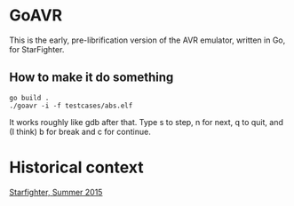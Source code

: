 # GoAVR
This is the early, pre-librification version of the AVR emulator, written in Go, for StarFighter. 

## How to make it do something

```
go build .
./goavr -i -f testcases/abs.elf
```

It works roughly like gdb after that. Type s to step, n for next, q to quit, and (I think) b for break and c for continue. 

# Historical context
[Starfighter, Summer 2015](https://sockpuppet.org/blog/2015/07/13/starfighter/)
